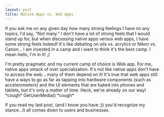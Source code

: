 ```yaml
---
layout: post
title: Native Apps vs. Web Apps
---
```


If you ask me on any given day how many strong feelings I have on any topics, I'd say, "Not many."  I don't have a lot of strong feels that I would stand up for, but when discussing native apps versus web apps, I have some strong feels indeed!  It's like debating on oils vs. acrylics or Nikon vs. Canon... I am invested in a camp and I want to think it's the best camp.  I mean hello, I'm in it! ;)

I'm pretty pragmatic and my current camp of choice is Web app.  For me, native apps smack of over specialization.  It's not like native apps don't have to access the web... many of them depend on it!  It's true that web apps still have a ways to go as far as tapping into hardware components (such as accelerometers) and the UI elements that are baked into phones and tablets, but it's only a matter of time.  Heck, we're already on our way! \*cough\* GetUserMedia() \*cough\*

If you read my last post, (and I know you have ;)) you'd recognize my stance...It all comes down to users and businesses.
